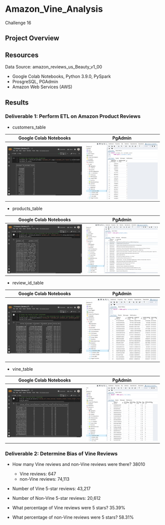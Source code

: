 # Amazon_Vine_Analysis
Challenge 16

## Project Overview

## Resources
Data Source: amazon_reviews_us_Beauty_v1_00
- Google Colab Notebooks, Python 3.9.0, PySpark
- ProsgreSQL, PGAdmin
- Amazon Web Services (AWS)

## Results
### Deliverable 1: Perform ETL on Amazon Product Reviews

- customers_table

| Google Colab Notebooks | PgAdmin |
| --- | --- |
| <img src="/Resources/img1.png"> | <img src="/Resources/img2.png"> | 

- products_table

| Google Colab Notebooks | PgAdmin |
| --- | --- |
| <img src="/Resources/img3.png"> | <img src="/Resources/img4.png"> | 

- review_id_table

| Google Colab Notebooks | PgAdmin |
| --- | --- |
| <img src="/Resources/img5.png"> | <img src="/Resources/img6.png"> | 

- vine_table 

| Google Colab Notebooks | PgAdmin |
| --- | --- |
| <img src="/Resources/img7.png"> | <img src="/Resources/img8.png"> | 


### Deliverable 2: Determine Bias of Vine Reviews
- How many Vine reviews and non-Vine reviews were there? 38010
  - Vine reviews: 647
  - non-Vine reviews: 74,113
  
- Number of Vine 5-star reviews: 43,217
- Number of Non-Vine 5-star reviews: 20,612

- What percentage of Vine reviews were 5 stars? 35.39%
- What percentage of non-Vine reviews were 5 stars? 58.31%
